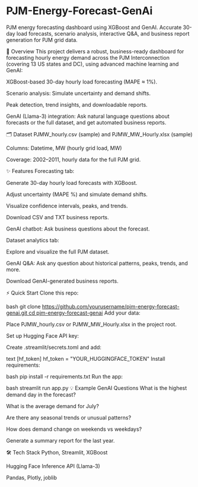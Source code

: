 # PJM-Energy-Forecast-GenAi
PJM energy forecasting dashboard using XGBoost and GenAI. Accurate 30-day load forecasts, scenario analysis, interactive Q&amp;A, and business report generation for PJM grid data.

🚀 Overview
This project delivers a robust, business-ready dashboard for forecasting hourly energy demand across the PJM Interconnection (covering 13 US states and DC), using advanced machine learning and GenAI:

XGBoost-based 30-day hourly load forecasting (MAPE ≈ 1%).

Scenario analysis: Simulate uncertainty and demand shifts.

Peak detection, trend insights, and downloadable reports.

GenAI (Llama-3) integration: Ask natural language questions about forecasts or the full dataset, and get automated business reports.

🗂️ Dataset
PJMW_hourly.csv (sample) and PJMW_MW_Hourly.xlsx (sample)

Columns: Datetime, MW (hourly grid load, MW)

Coverage: 2002–2011, hourly data for the full PJM grid.

✨ Features
Forecasting tab:

Generate 30-day hourly load forecasts with XGBoost.

Adjust uncertainty (MAPE %) and simulate demand shifts.

Visualize confidence intervals, peaks, and trends.

Download CSV and TXT business reports.

GenAI chatbot: Ask business questions about the forecast.

Dataset analytics tab:

Explore and visualize the full PJM dataset.

GenAI Q&A: Ask any question about historical patterns, peaks, trends, and more.

Download GenAI-generated business reports.

⚡ Quick Start
Clone this repo:

bash
git clone [https://github.com/yourusername/pjm-energy-forecast-genai.git
cd pjm-energy-forecast-genai](https://github.com/Jeetibp/PJM-Energy-Forecast-GenAi/blob/main/README.md)
Add your data:

Place PJMW_hourly.csv or PJMW_MW_Hourly.xlsx in the project root.

Set up Hugging Face API key:

Create .streamlit/secrets.toml and add:

text
[hf_token]
hf_token = "YOUR_HUGGINGFACE_TOKEN"
Install requirements:

bash
pip install -r requirements.txt
Run the app:

bash
streamlit run app.py
💡 Example GenAI Questions
What is the highest demand day in the forecast?

What is the average demand for July?

Are there any seasonal trends or unusual patterns?

How does demand change on weekends vs weekdays?

Generate a summary report for the last year.

🛠️ Tech Stack
Python, Streamlit, XGBoost

Hugging Face Inference API (Llama-3)

Pandas, Plotly, joblib

